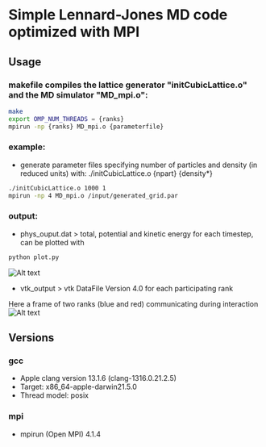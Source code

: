 # Simple Lennard-Jones MD code optimized with MPI


## Usage
### makefile compiles the lattice generator "initCubicLattice.o" and the MD simulator "MD_mpi.o":
```bash
make
export OMP_NUM_THREADS = {ranks}
mpirun -np {ranks} MD_mpi.o {parameterfile}
```
### example:
-   generate parameter files specifying number of particles and density (in reduced units) with: ./initCubicLattice.o {npart} {density*} 
```bash
./initCubicLattice.o 1000 1
mpirun -np 4 MD_mpi.o /input/generated_grid.par
```
### output:
-   phys_ouput.dat > total, potential and kinetic energy for each timestep, can be plotted with
```bash
python plot.py
```
![Alt text](https://i.ibb.co/RHDtDhL/Mean-energy.png "Conservation of total Energy")

-   vtk_output >  vtk DataFile Version 4.0 for each participating rank 

Here a frame of two ranks (blue and red) communicating during interaction
![Alt text](https://i.ibb.co/tsxQxt4/blocksbigw.png "Blocks Big")

## Versions
### gcc
- Apple clang version 13.1.6 (clang-1316.0.21.2.5) 
- Target: x86_64-apple-darwin21.5.0
- Thread model: posix
### mpi
- mpirun (Open MPI) 4.1.4
